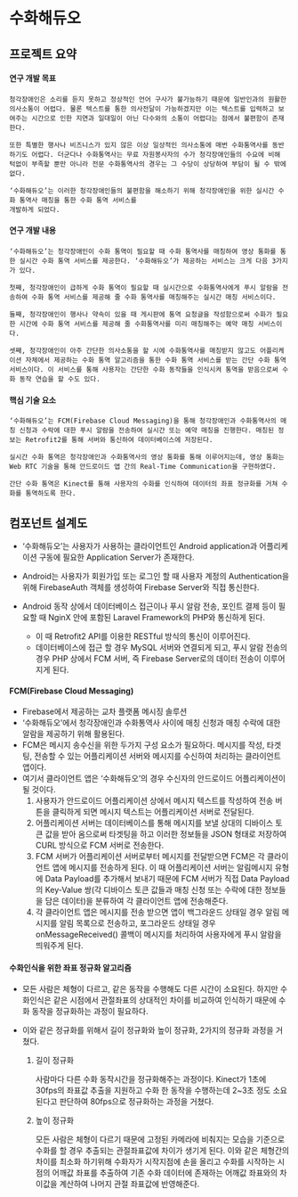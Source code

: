# 수화해듀오

## 프로젝트 요약

#### 연구 개발 목표

```
청각장애인은 소리를 듣지 못하고 정상적인 언어 구사가 불가능하기 때문에 일반인과의 원활한 의사소통이 어렵다. 물론 텍스트를 통한 의사전달이 가능하겠지만 이는 텍스트를 입력하고 보여주는 시간으로 인한 지연과 일대일이 아닌 다수와의 소통이 어렵다는 점에서 불편함이 존재한다.

또한 특별한 행사나 비즈니스가 있지 않은 이상 일상적인 의사소통에 매번 수화통역사를 동반하기도 어렵다. 더군다나 수화통역사는 무료 자원봉사자의 수가 청각장애인들의 수요에 비해 턱없이 부족할 뿐만 아니라 전문 수화통역사의 경우는 그 수당이 상당하여 부담이 될 수 밖에 없다. 

‘수화해듀오’는 이러한 청각장애인들의 불편함을 해소하기 위해 청각장애인을 위한 실시간 수화 통역사 매칭을 통한 수화 통역 서비스를
개발하게 되었다.
```



#### 연구 개발 내용

````
‘수화해듀오’는 청각장애인이 수화 통역이 필요할 때 수화 통역사를 매칭하여 영상 통화를 통한 실시간 수화 통역 서비스를 제공한다. ‘수화해듀오’가 제공하는 서비스는 크게 다음 3가지가 있다.

첫째, 청각장애인이 급하게 수화 통역이 필요할 때 실시간으로 수화통역사에게 푸시 알람을 전송하여 수화 통역 서비스를 제공해 줄 수화 통역사를 매칭해주는 실시간 매칭 서비스이다.

둘째, 청각장애인이 행사나 약속이 있을 때 게시판에 통역 요청글을 작성함으로써 수화가 필요한 시간에 수화 통역 서비스를 제공해 줄 수화통역사를 미리 매칭해주는 예약 매칭 서비스이다.

셋째, 청각장애인이 아주 간단한 의사소통을 할 시에 수화통역사를 매칭받지 않고도 어플리케이션 자체에서 제공하는 수화 통역 알고리즘을 통한 수화 통역 서비스를 받는 간단 수화 통역 서비스이다. 이 서비스를 통해 사용자는 간단한 수화 동작들을 인식시켜 통역을 받음으로써 수화 동작 연습을 할 수도 있다.
````



#### 핵심 기술 요소

```
‘수화해듀오’는 FCM(Firebase Cloud Messaging)을 통해 청각장애인과 수화통역사의 매칭 신청과 수락에 대한 푸시 알람을 전송하여 실시간 또는 예약 매칭을 진행한다. 매칭된 정보는 Retrofit2를 통해 서버와 통신하여 데이터베이스에 저장된다.

실시간 수화 통역은 청각장애인과 수화통역사의 영상 통화를 통해 이루어지는데, 영상 통화는 Web RTC 기술을 통해 안드로이드 앱 간의 Real-Time Communication을 구현하였다.

간단 수화 통역은 Kinect를 통해 사용자의 수화를 인식하여 데이터의 좌표 정규화를 거쳐 수화를 통역하도록 한다.
```



## 컴포넌트 설계도

- ‘수화해듀오’는 사용자가 사용하는 클라이언트인 Android application과 어플리케이션 구동에 필요한 Application Server가 존재한다.

- Android는 사용자가 회원가입 또는 로그인 할 때 사용자 계정의 Authentication을 위해 FirebaseAuth 객체를 생성하여 Firebase Server와 직접 통신한다.
- Android 동작 상에서 데이터베이스 접근이나 푸시 알람 전송, 포인트 결제 등이 필요할 때 NginX 안에 포함된 Laravel Framework의 PHP와 통신하게 된다. 
  - 이 때 Retrofit2 API를 이용한 RESTful 방식의 통신이 이루어진다. 
  - 데이터베이스에 접근 할 경우 MySQL 서버와 연결되게 되고, 푸시 알람 전송의 경우
    PHP 상에서 FCM 서버, 즉 Firebase Server로의 데이터 전송이 이루어지게 된다.



#### FCM(Firebase Cloud Messaging)

- Firebase에서 제공하는 교차 플랫폼 메시징 솔루션
- ‘수화해듀오’에서 청각장애인과 수화통역사 사이에 매칭 신청과 매칭 수락에 대한 알람을 제공하기 위해 활용된다.
- FCM은 메시지 송수신을 위한 두가지 구성 요소가 필요하다. 메시지를 작성, 타겟팅, 전송할 수 있는 어플리케이션 서버와 메시지를 수신하여 처리하는 클라이언트 앱이다. 
- 여기서 클라이언트 앱은 ‘수화해듀오’의 경우 수신자의 안드로이드 어플리케이션이 될 것이다.
  1. 사용자가 안드로이드 어플리케이션 상에서 메시지 텍스트를 작성하여 전송 버튼을 클릭하게 되면 메시지 텍스트는 어플리케이션 서버로 전달된다. 
  2. 어플리케이션 서버는 데이터베이스를 통해 메시지를 보낼 상대의 디바이스 토큰 값을 받아 옴으로써 타겟팅을 하고 이러한 정보들을 JSON 형태로 저장하여 CURL 방식으로 FCM 서버로 전송한다.
  3. FCM 서버가 어플리케이션 서버로부터 메시지를 전달받으면 FCM은 각 클라이언트 앱에 메시지를 전송하게 된다. 이 때 어플리케이션 서버는 알림메시지 유형에 Data Payload를 추가해서 보내기 때문에 FCM 서버가 직접 Data Payload의 Key-Value 쌍(각 디바이스 토큰 값들과 매칭 신청 또는 수락에 대한 정보들을 담은 데이터)을 분류하여 각 클라이언트 앱에 전송해준다.
  4. 각 클라이언트 앱은 메시지를 전송 받으면 앱이 백그라운드 상태일 경우 알림 메시지를 알림 목록으로 전송하고, 포그라운드 상태일 경우 onMessageReceived() 콜백이 메시지를 처리하여 사용자에게 푸시 알람을 띄워주게 된다.



#### 수화인식을 위한 좌표 정규화 알고리즘

- 모든 사람은 체형이 다르고, 같은 동작을 수행해도 다른 시간이 소요된다. 하지만 수화인식은 같은 시점에서 관절좌표의 상대적인 차이를 비교하여 인식하기 때문에 수화 동작을 정규화하는 과정이 필요하다. 

- 이와 같은 정규화를 위해서 길이 정규화와 높이 정규화, 2가지의 정규화 과정을 거쳤다.

  1. 길이 정규화

     사람마다 다른 수화 동작시간을 정규화해주는 과정이다. Kinect가 1초에 30fps의 좌표값 추출을 지원하고 수화 한 동작을 수행하는데 2~3초 정도 소요된다고 판단하여 80fps으로 정규화하는 과정을 거쳤다.

  2. 높이 정규화

     모든 사람은 체형이 다르기 때문에 고정된 카메라에 비춰지는 모습을 기준으로 수화를 할 경우 추출되는 관절좌표값에 차이가 생기게 된다. 이와 같은 체형간의 차이를 최소화 하기위해 수화자가 시작지점에 손을 올리고 수화를 시작하는 시점의 어깨값 좌표를 추출하여 기존 수화 데이터에 존재하는 어깨값 좌표와의 차이값을 계산하여 나머지 관절 좌표값에 반영해준다.

